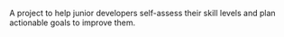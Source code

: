 A project to help junior developers self-assess their skill levels and plan actionable goals to improve them.